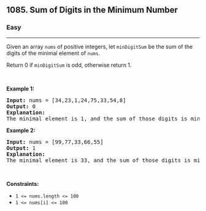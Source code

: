 <h2>1085. Sum of Digits in the Minimum Number</h2><h3>Easy</h3><hr><div><p>Given an array <code>nums</code> of positive integers, let <code>minDigitSum</code> be the sum of the digits of the minimal element of <code>nums</code>.</p>

<p>Return 0 if <code>minDigitSum</code> is odd, otherwise return 1.</p>

<p>&nbsp;</p>

<p><strong>Example 1:</strong></p>

<pre><strong>Input: </strong>nums = <span id="example-input-1-1">[34,23,1,24,75,33,54,8]</span>
<strong>Output: </strong><span id="example-output-1">0</span>
<strong>Explanation: </strong>
The minimal element is 1, and the sum of those digits is minDigitSum = 1 which is odd, so the answer is 0.
</pre>

<p><strong>Example 2:</strong></p>

<pre><strong>Input: </strong>nums = <span id="example-input-2-1">[99,77,33,66,55]</span>
<strong>Output: </strong><span id="example-output-2">1</span>
<strong>Explanation: </strong>
The minimal element is 33, and the sum of those digits is minDigitSum = 3 + 3 = 6 which is even, so the answer is 1.
</pre>

<p>&nbsp;</p>
<p><strong>Constraints:</strong></p>

<ul>
	<li><code>1 &lt;= nums.length &lt;= 100</code></li>
	<li><code>1 &lt;= nums[i] &lt;= 100</code></li>
</ul>
</div>